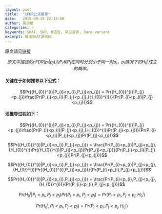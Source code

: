 ```yaml
---
layout: post
title:  "cFDR公式推导"
date:   2015-09-15 22:13:00
author: 吴珂皓
categories: r
keywords: SKAT, SNP, R语言, 罕见变异, Rare variant
excerpt: 解读SKAT源代码
---
```


原文请见[链接](https://github.com/KehaoWu/cFDR-common-controls/blob/master/journal.pgen.1004926.pdf)

$$原文中描述的cFDR(p_{i}|p_{j}) 为P_{i}和P_{j}在同时分别小于同一对p_{i}，p_{i}情况下的{H_{0}}^{i}成立的概率。$$

#### 关键在于如何推导以下公式：

$$Pr({H_{0}}^{i}|P_{i}<p_{i},P_{j}<p_{j}) = Pr({H_{0}}^{i}|P_{j}<p_{j})\frac{Pr(P_{i}<p_{i}|P_{j}<p_{j},{H_{0}}^{i})}{Pr(P_{i}<p_{i}|P_{j}<p_{j})}$$

#### 现推导过程如下：

$$Pr({H_{0}}^{i}|P_{i}<p_{i},P_{j}<p_{j}) = Pr({H_{0}}^{i}|P_{j}<p_{j})\frac{Pr(P_{i}<p_{i}|P_{j}<p_{j},{H_{0}}^{i})Pr(P_{j}<p_{j})}{Pr(P_{i}<p_{i}|P_{j}<p_{j})Pr(P_{j}<p_{j})}$$

$$Pr({H_{0}}^{i}|P_{i}<p_{i},P_{j}<p_{j}) = \frac{Pr(P_{i}<p_{i}|P_{j}<p_{j},{H_{0}}^{i})Pr({H_{0}}^{i}|P_{j}<p_{j})Pr(P_{j}<p_{j})}{Pr(P_{i}<p_{i}|P_{j}<p_{j})Pr(P_{j}<p_{j})}$$

$$Pr({H_{0}}^{i}|P_{i}<p_{i},P_{j}<p_{j}) = \frac{Pr(P_{i}<p_{i}|P_{j}<p_{j},{H_{0}}^{i})Pr({H_{0}}^{i},P_{j}<p_{j})}{Pr(P_{i}<p_{i},P_{j}<p_{j})}$$

$$Pr({H_{0}}^{i}|P_{i}<p_{i},P_{j}<p_{j}) = \frac{Pr(P_{i}<p_{i},P_{j}<p_{j},{H_{0}}^{i})}{Pr(P_{i}<p_{i},P_{j}<p_{j})}$$

$$Pr({H_{0}}^{i}|P_{i}<p_{i},P_{j}<p_{j})Pr(P_{i}<p_{i},P_{j}<p_{j}) = Pr(P_{i}<p_{i},P_{j}<p_{j},{H_{0}}^{i})$$

$$Pr({H_{0}}^{i},P_{i}<p_{i},P_{j}<p_{j}) = Pr(P_{i}<p_{i},P_{j}<p_{j},{H_{0}}^{i})$$
